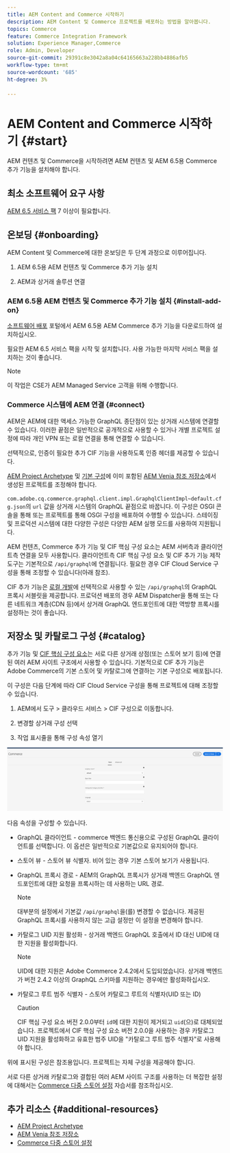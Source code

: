 ```yaml
---
title: AEM Content and Commerce 시작하기
description: AEM Content 및 Commerce 프로젝트를 배포하는 방법을 알아봅니다.
topics: Commerce
feature: Commerce Integration Framework
solution: Experience Manager,Commerce
role: Admin, Developer
source-git-commit: 29391c8e3042a8a04c64165663a228bb4886afb5
workflow-type: tm+mt
source-wordcount: '685'
ht-degree: 3%

---
```


# AEM Content and Commerce 시작하기 {#start}

AEM 컨텐츠 및 Commerce을 시작하려면 AEM 컨텐츠 및 AEM 6.5용 Commerce 추가 기능을 설치해야 합니다.

## 최소 소프트웨어 요구 사항

[AEM 6.5 서비스 팩](https://experience.adobe.com/#/downloads/content/software-distribution/en/aem.html) 7 이상이 필요합니다.

## 온보딩 {#onboarding}

AEM Content 및 Commerce에 대한 온보딩은 두 단계 과정으로 이루어집니다.

1. AEM 6.5용 AEM 컨텐츠 및 Commerce 추가 기능 설치

2. AEM과 상거래 솔루션 연결

### AEM 6.5용 AEM 컨텐츠 및 Commerce 추가 기능 설치 {#install-add-on}

[소프트웨어 배포](https://experience.adobe.com/#/downloads/content/software-distribution/en/aem.html) 포털에서 AEM 6.5용 AEM Commerce 추가 기능을 다운로드하여 설치하십시오.

필요한 AEM 6.5 서비스 팩을 시작 및 설치합니다. 사용 가능한 마지막 서비스 팩을 설치하는 것이 좋습니다.

>[!NOTE]
>
>이 작업은 CSE가 AEM Managed Service 고객을 위해 수행합니다.

### Commerce 시스템에 AEM 연결 {#connect}

AEM은 AEM에 대한 액세스 가능한 GraphQL 종단점이 있는 상거래 시스템에 연결할 수 있습니다. 이러한 끝점은 일반적으로 공개적으로 사용할 수 있거나 개별 프로젝트 설정에 따라 개인 VPN 또는 로컬 연결을 통해 연결할 수 있습니다.

선택적으로, 인증이 필요한 추가 CIF 기능을 사용하도록 인증 헤더를 제공할 수 있습니다.

[AEM Project Archetype](https://github.com/adobe/aem-project-archetype) 및 [기본 구성](https://github.com/adobe/aem-cif-guides-venia/blob/main/ui.config/src/main/content/jcr_root/apps/venia/osgiconfig/config/com.adobe.cq.commerce.graphql.client.impl.GraphqlClientImpl~default.cfg.json)에 이미 포함된 [AEM Venia 참조 저장소](https://github.com/adobe/aem-cif-guides-venia)에서 생성된 프로젝트를 조정해야 합니다.

`com.adobe.cq.commerce.graphql.client.impl.GraphqlClientImpl~default.cfg.json`의 `url` 값을 상거래 시스템의 GraphQL 끝점으로 바꿉니다. 이 구성은 OSGI 콘솔을 통해 또는 프로젝트를 통해 OSGI 구성을 배포하여 수행할 수 있습니다. 스테이징 및 프로덕션 시스템에 대한 다양한 구성은 다양한 AEM 실행 모드를 사용하여 지원됩니다.

AEM 컨텐츠, Commerce 추가 기능 및 CIF 핵심 구성 요소는 AEM 서버측과 클라이언트측 연결을 모두 사용합니다. 클라이언트측 CIF 핵심 구성 요소 및 CIF 추가 기능 제작 도구는 기본적으로 `/api/graphql`에 연결됩니다. 필요한 경우 CIF Cloud Service 구성을 통해 조정할 수 있습니다(아래 참조).

CIF 추가 기능은 [로컬 개발](develop.md)에 선택적으로 사용할 수 있는 `/api/graphql`의 GraphQL 프록시 서블릿을 제공합니다. 프로덕션 배포의 경우 AEM Dispatcher을 통해 또는 다른 네트워크 계층(CDN 등)에서 상거래 GraphQL 엔드포인트에 대한 역방향 프록시를 설정하는 것이 좋습니다.

## 저장소 및 카탈로그 구성 {#catalog}

추가 기능 및 [CIF 핵심 구성 요소](https://github.com/adobe/aem-core-cif-components)는 서로 다른 상거래 상점(또는 스토어 보기 등)에 연결된 여러 AEM 사이트 구조에서 사용할 수 있습니다. 기본적으로 CIF 추가 기능은 Adobe Commerce의 기본 스토어 및 카탈로그에 연결하는 기본 구성으로 배포됩니다.

이 구성은 다음 단계에 따라 CIF Cloud Service 구성을 통해 프로젝트에 대해 조정할 수 있습니다.

1. AEM에서 도구 > 클라우드 서비스 > CIF 구성으로 이동합니다.

2. 변경할 상거래 구성 선택

3. 작업 표시줄을 통해 구성 속성 열기

![CIF 클라우드 서비스 구성](/help/commerce/cif/assets/cif-cloud-service-config.png)

다음 속성을 구성할 수 있습니다.

- GraphQL 클라이언트 - commerce 백엔드 통신용으로 구성된 GraphQL 클라이언트를 선택합니다. 이 옵션은 일반적으로 기본값으로 유지되어야 합니다.
- 스토어 뷰 - 스토어 뷰 식별자. 비어 있는 경우 기본 스토어 보기가 사용됩니다.
- GraphQL 프록시 경로 - AEM의 GraphQL 프록시가 상거래 백엔드 GraphQL 엔드포인트에 대한 요청을 프록시하는 데 사용하는 URL 경로.

  >[!NOTE]
  >
  >대부분의 설정에서 기본값 `/api/graphql`을(를) 변경할 수 없습니다. 제공된 GraphQL 프록시를 사용하지 않는 고급 설정만 이 설정을 변경해야 합니다.

- 카탈로그 UID 지원 활성화 - 상거래 백엔드 GraphQL 호출에서 ID 대신 UID에 대한 지원을 활성화합니다.

  >[!NOTE]
  >
  >UID에 대한 지원은 Adobe Commerce 2.4.2에서 도입되었습니다. 상거래 백엔드가 버전 2.4.2 이상의 GraphQL 스키마를 지원하는 경우에만 활성화하십시오.

- 카탈로그 루트 범주 식별자 - 스토어 카탈로그 루트의 식별자(UID 또는 ID)

  >[!CAUTION]
  >
  >CIF 핵심 구성 요소 버전 2.0.0부터 `id`에 대한 지원이 제거되고 `uid`(으)로 대체되었습니다. 프로젝트에서 CIF 핵심 구성 요소 버전 2.0.0을 사용하는 경우 카탈로그 UID 지원을 활성화하고 유효한 범주 UID을 &quot;카탈로그 루트 범주 식별자&quot;로 사용해야 합니다.

위에 표시된 구성은 참조용입니다. 프로젝트는 자체 구성을 제공해야 합니다.

서로 다른 상거래 카탈로그와 결합된 여러 AEM 사이트 구조를 사용하는 더 복잡한 설정에 대해서는 [Commerce 다중 스토어 설정](configuring/multi-store-setup.md) 자습서를 참조하십시오.

## 추가 리소스 {#additional-resources}

- [AEM Project Archetype](https://github.com/adobe/aem-project-archetype)
- [AEM Venia 참조 저장소](https://github.com/adobe/aem-cif-guides-venia)
- [Commerce 다중 스토어 설정](configuring/multi-store-setup.md)
